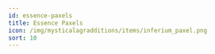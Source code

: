 ```yaml
---
id: essence-paxels
title: Essence Paxels
icon: /img/mysticalagradditions/items/inferium_paxel.png
sort: 10
---
```


